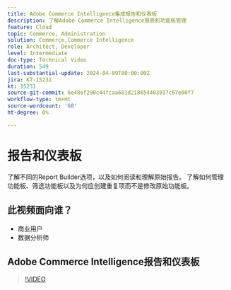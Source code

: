 ```yaml
---
title: Adobe Commerce Intelligence集成报告和仪表板
description: 了解Adobe Commerce Intelligence报表和功能板管理
feature: Cloud
topic: Commerce, Administration
solution: Commerce,Commerce Intelligence
role: Architect, Developer
level: Intermediate
doc-type: Technical Video
duration: 549
last-substantial-update: 2024-04-09T00:00:00Z
jira: KT-15231
kt: 15231
source-git-commit: 6e48ef290c44fcaa681d218654403917c67e00f7
workflow-type: tm+mt
source-wordcount: '68'
ht-degree: 0%

---
```


# 报告和仪表板

了解不同的Report Builder选项，以及如何阅读和理解原始报告。 了解如何管理功能板、筛选功能板以及为何应创建重复项而不是修改原始功能板。

## 此视频面向谁？

- 商业用户
- 数据分析师

## Adobe Commerce Intelligence报告和仪表板

>[!VIDEO](https://video.tv.adobe.com/v/3428252?learn=on)
